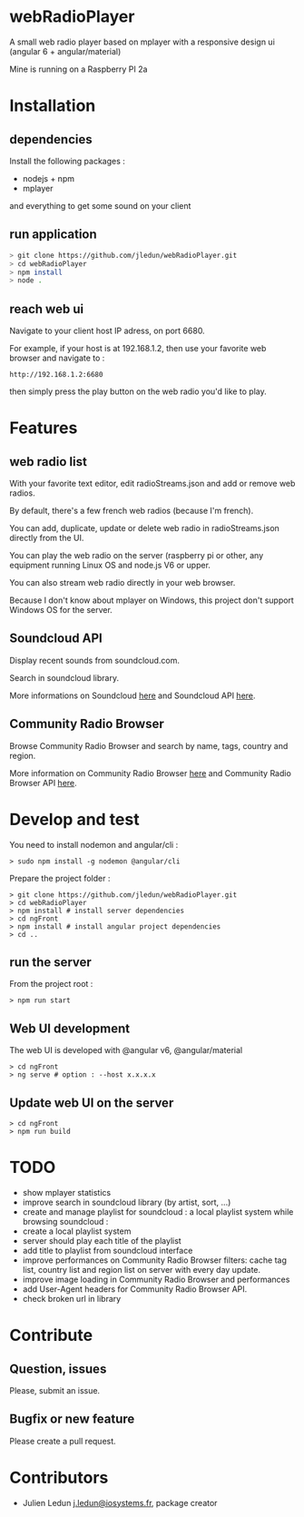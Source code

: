 # webRadioPlayer

A small web radio player based on mplayer with a responsive design ui (angular 6 + angular/material)

Mine is running on a Raspberry PI 2a

# Installation

## dependencies

Install the following packages :
* nodejs + npm
* mplayer

and everything to get some sound on your client

## run application

```bash
> git clone https://github.com/jledun/webRadioPlayer.git
> cd webRadioPlayer
> npm install
> node .
```

## reach web ui

Navigate to your client host IP adress, on port 6680.

For example, if your host is at 192.168.1.2, then use your favorite web browser and navigate to :

```
http://192.168.1.2:6680
```

then simply press the play button on the web radio you'd like to play.

# Features

## web radio list

With your favorite text editor, edit radioStreams.json and add or remove web radios.

By default, there's a few french web radios (because I'm french).

You can add, duplicate, update or delete web radio in radioStreams.json directly from the UI.

You can play the web radio on the server (raspberry pi or other, any equipment running Linux OS and node.js V6 or upper.

You can also stream web radio directly in your web browser.

Because I don't know about mplayer on Windows, this project don't support Windows OS for the server.

## Soundcloud API

Display recent sounds from soundcloud.com.

Search in soundcloud library.

More informations on Soundcloud [here](https://soundcloud.com/ "Soundcloud.com") and Soundcloud API [here](https://developers.soundcloud.com/ "Soundcloud API").

## Community Radio Browser

Browse Community Radio Browser and search by name, tags, country and region.

More information on Community Radio Browser [here](http://www.radio-browser.info/gui/#/ "Community Radio Browser") and Community Radio Browser API [here](http://www.radio-browser.info/webservice "Community Radio Browser API").

# Develop and test

You need to install nodemon and angular/cli :

```
> sudo npm install -g nodemon @angular/cli
```

Prepare the project folder :

```
> git clone https://github.com/jledun/webRadioPlayer.git
> cd webRadioPlayer
> npm install # install server dependencies
> cd ngFront
> npm install # install angular project dependencies
> cd ..
```

## run the server

From the project root :

```
> npm run start
```

## Web UI development

The web UI is developed with @angular v6, @angular/material

```
> cd ngFront
> ng serve # option : --host x.x.x.x
```

## Update web UI on the server

```
> cd ngFront
> npm run build
```

# TODO

* show mplayer statistics
* improve search in soundcloud library (by artist, sort, ...)
* create and manage playlist for soundcloud : a local playlist system while browsing soundcloud :
 * create a local playlist system
 * server should play each title of the playlist
 * add title to playlist from soundcloud interface
* improve performances on Community Radio Browser filters: cache tag list, country list and region list on server with every day update.
* improve image loading in Community Radio Browser and performances
* add User-Agent headers for Community Radio Browser API.
* check broken url in library

# Contribute

## Question, issues

Please, submit an issue.

## Bugfix or new feature

Please create a pull request.

# Contributors

* Julien Ledun <j.ledun@iosystems.fr>, package creator


